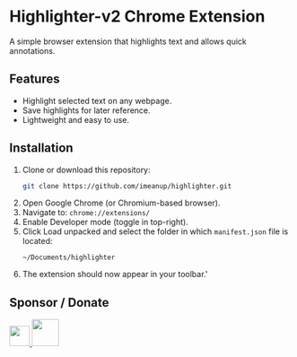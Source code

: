 # Highlighter-v2 Chrome Extension

A simple browser extension that highlights text and allows quick annotations.

## Features
- Highlight selected text on any webpage.
- Save highlights for later reference.
- Lightweight and easy to use.

## Installation

1. Clone or download this repository:
   ```bash
   git clone https://github.com/imeanup/highlighter.git
    ```
2. Open Google Chrome (or Chromium-based browser).
3. Navigate to: `chrome://extensions/`
4. Enable Developer mode (toggle in top-right).
5. Click Load unpacked and select the folder in which `manifest.json` file is located:
    ```
    ~/Documents/highlighter
    ```
6. The extension should now appear in your toolbar.'

## Sponsor / Donate


<a href="https://ko-fi.com/imeanup">
  <img src="https://cdn.ko-fi.com/cdn/kofi5.png" height="36" />
</a><a href="https://paypal.me/imeanup/5?currencyCode=USD">
  <img src="https://img.shields.io/badge/PayPal-Donate-blue?logo=paypal" height="48" />
</a>